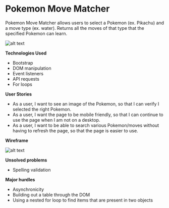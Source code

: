 # Pokemon Move Matcher
Pokemon Move Matcher allows users to select a Pokemon (ex. Pikachu) and a move type (ex. water). Returns all the moves of that type that the specified Pokemon can learn.

![alt text](https://github.com/howardnguyen714/pokemon-move-master/blob/main/images/app-screenshot.png?raw=true)

**Technologies Used**

* Bootstrap
* DOM manipulation
* Event listeners
* API requests
* For loops

**User Stories**

* As a user, I want to see an image of the Pokemon, so that I can verify I selected the right Pokemon.
* As a user, I want the page to be mobile friendly, so that I can continue to use the page when I am not on a desktop.
* As a user, I want to be able to search various Pokemon/moves without having to refresh the page, so that the page is easier to use.

**Wireframe**

![alt text](https://github.com/howardnguyen714/pokemon-move-master/blob/main/images/app-screenshot.png?raw=true)

**Unsolved problems**

* Spelling validation

**Major hurdles**

* Asynchronicity
* Building out a table through the DOM
* Using a nested for loop to find items that are present in two objects